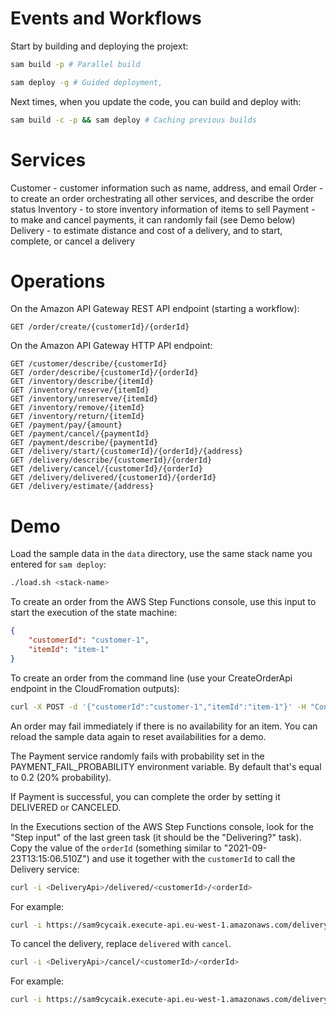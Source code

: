 # Events and Workflows

Start by building and deploying the projext:

```bash
sam build -p # Parallel build

sam deploy -g # Guided deployment, 
```

Next times, when you update the code, you can build and deploy with:

```bash
sam build -c -p && sam deploy # Caching previous builds
```

# Services

Customer - customer information such as name, address, and email
Order - to create an order orchestrating all other services, and describe the order status
Inventory - to store inventory information of items to sell
Payment - to make and cancel payments, it can randomly fail (see Demo below)
Delivery - to estimate distance and cost of a delivery, and to start, complete, or cancel a delivery

# Operations

On the Amazon API Gateway REST API endpoint (starting a workflow):

```
GET /order/create/{customerId}/{orderId}
```
On the Amazon API Gateway HTTP API endpoint:

```
GET /customer/describe/{customerId}
GET /order/describe/{customerId}/{orderId}
GET /inventory/describe/{itemId}
GET /inventory/reserve/{itemId}
GET /inventory/unreserve/{itemId}
GET /inventory/remove/{itemId}
GET /inventory/return/{itemId}
GET /payment/pay/{amount}
GET /payment/cancel/{paymentId}
GET /payment/describe/{paymentId}
GET /delivery/start/{customerId}/{orderId}/{address}
GET /delivery/describe/{customerId}/{orderId}
GET /delivery/cancel/{customerId}/{orderId}
GET /delivery/delivered/{customerId}/{orderId}
GET /delivery/estimate/{address}
```

# Demo

Load the sample data in the `data` directory, use the same stack name you entered for `sam deploy`:

```bash
./load.sh <stack-name>
```

To create an order from the AWS Step Functions console, use this input to start the execution of the state machine:

```json
{
	"customerId": "customer-1",
	"itemId": "item-1"
}
```

To create an order from the command line (use your CreateOrderApi endpoint in the CloudFromation outputs):

```bash
curl -X POST -d '{"customerId":"customer-1","itemId":"item-1"}' -H "Content-Type: application/json" <CreateOrderApi>
```

An order may fail immediately if there is no availability for an item. You can reload the sample data again to reset availabilities for a demo.

The Payment service randomly fails with probability set in the PAYMENT_FAIL_PROBABILITY environment variable. By default that's equal to 0.2 (20% probability).

If Payment is successful, you can complete the order by setting it DELIVERED or CANCELED.

In the Executions section of the AWS Step Functions console, look for the "Step input" of the last green task (it should be the "Delivering?" task). Copy the value of the `orderId` (something similar to "2021-09-23T13:15:06.510Z") and use it together with the `customerId` to call the Delivery service:

```bash
curl -i <DeliveryApi>/delivered/<customerId>/<orderId>
```

For example:

```bash
curl -i https://sam9cycaik.execute-api.eu-west-1.amazonaws.com/delivery/delivered/customer-1/2021-09-23T13:15:06.510Z
```

To cancel the delivery, replace `delivered` with `cancel`.

```bash
curl -i <DeliveryApi>/cancel/<customerId>/<orderId>
```

For example:

```bash
curl -i https://sam9cycaik.execute-api.eu-west-1.amazonaws.com/delivery/cancel/customer-1/2021-09-23T13:15:06.510Z
```
